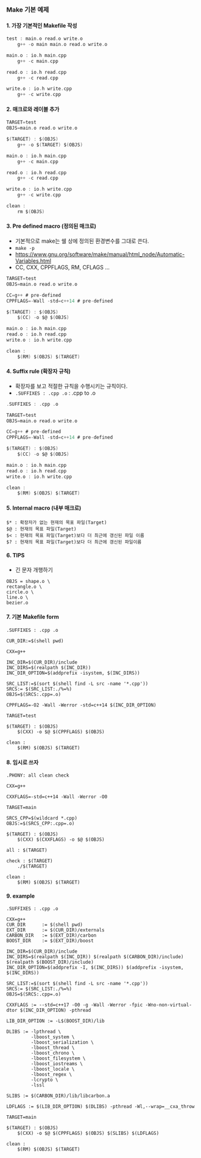 ### Make 기본 예제

#### 1. 가장 기본적인 Makefile 작성
```c
test : main.o read.o write.o
    g++ -o main main.o read.o write.o

main.o : io.h main.cpp
    g++ -c main.cpp

read.o : io.h read.cpp
    g++ -c read.cpp

write.o : io.h write.cpp
    g++ -c write.cpp
```

#### 2. 매크로와 레이블 추가
```c
TARGET=test
OBJS=main.o read.o write.o

$(TARGET) : $(OBJS)
    g++ -o $(TARGET) $(OBJS)

main.o : io.h main.cpp
    g++ -c main.cpp

read.o : io.h read.cpp
    g++ -c read.cpp

write.o : io.h write.cpp
    g++ -c write.cpp

clean :
    rm $(OBJS)
````

#### 3. Pre defined macro (정의된 매크로)
* 기본적으로 make는 쉘 상에 정의된 환경변수를 그대로 쓴다.
* ```make -p```
* https://www.gnu.org/software/make/manual/html_node/Automatic-Variables.html
* CC, CXX, CPPFLAGS, RM, CFLAGS ...
```c
TARGET=test
OBJS=main.o read.o write.o

CC=g++ # pre-defined
CPPFLAGS=-Wall -std=c++14 # pre-defined

$(TARGET) : $(OBJS)
    $(CC) -o $@ $(OBJS)

main.o : io.h main.cpp
read.o : io.h read.cpp
write.o : io.h write.cpp

clean :
    $(RM) $(OBJS) $(TARGET)
```

#### 4. Suffix rule (확장자 규칙)
* 확장자를 보고 적절한 규칙을 수행시키는 규칙이다.
* ```.SUFFIXES : .cpp .o``` : .cpp to .o
```c
.SUFFIXES : .cpp .o

TARGET=test
OBJS=main.o read.o write.o

CC=g++ # pre-defined
CPPFLAGS=-Wall -std=c++14 # pre-defined

$(TARGET) : $(OBJS)
    $(CC) -o $@ $(OBJS)

main.o : io.h main.cpp
read.o : io.h read.cpp
write.o : io.h write.cpp

clean :
    $(RM) $(OBJS) $(TARGET)
```

#### 5. Internal macro (내부 매크로)
```
$* : 확장자가 없는 현재의 목표 파일(Target)
$@ : 현재의 목표 파일(Target)
$< : 현재의 목표 파일(Target)보다 더 최근에 갱신된 파일 이름
$? : 현재의 목표 파일(Target)보다 더 최근에 갱신된 파일이름
```

#### 6. TIPS
* 긴 문자 개행하기
```
OBJS = shape.o \
rectangle.o \
circle.o \
line.o \
bezier.o 
```

#### 7. 기본 Makefile form
```
.SUFFIXES : .cpp .o

CUR_DIR:=$(shell pwd)

CXX=g++

INC_DIR=$(CUR_DIR)/include
INC_DIRS=$(realpath $(INC_DIR))
INC_DIR_OPTION=$(addprefix -isystem, $(INC_DIRS))

SRC_LIST:=$(sort $(shell find -L src -name '*.cpp'))
SRCS:= $(SRC_LIST:./%=%)
OBJS=$(SRCS:.cpp=.o)

CPPFLAGS=-O2 -Wall -Werror -std=c++14 $(INC_DIR_OPTION)

TARGET=test

$(TARGET) : $(OBJS)
    $(CXX) -o $@ $(CPPFLAGS) $(OBJS)

clean :
    $(RM) $(OBJS) $(TARGET)
```

#### 8. 임시로 쓰자
```
.PHONY: all clean check

CXX=g++

CXXFLAGS=-std=c++14 -Wall -Werror -O0

TARGET=main

SRCS_CPP=$(wildcard *.cpp)
OBJS:=$(SRCS_CPP:.cpp=.o)

$(TARGET) : $(OBJS)
    $(CXX) $(CXXFLAGS) -o $@ $(OBJS)

all : $(TARGET)

check : $(TARGET)
    ./$(TARGET)

clean :
    $(RM) $(OBJS) $(TARGET)

```

#### 9. example
```
.SUFFIXES : .cpp .o

CXX=g++
CUR_DIR      := $(shell pwd)
EXT_DIR      := $(CUR_DIR)/externals
CARBON_DIR   := $(EXT_DIR)/carbon
BOOST_DIR    := $(EXT_DIR)/boost

INC_DIR=$(CUR_DIR)/include
INC_DIRS=$(realpath $(INC_DIR)) $(realpath $(CARBON_DIR)/include) $(realpath $(BOOST_DIR)/include)
INC_DIR_OPTION=$(addprefix -I, $(INC_DIRS)) $(addprefix -isystem, $(INC_DIRS))

SRC_LIST:=$(sort $(shell find -L src -name '*.cpp'))
SRCS:= $(SRC_LIST:./%=%)
OBJS=$(SRCS:.cpp=.o)

CXXFLAGS := --std=c++17 -O0 -g -Wall -Werror -fpic -Wno-non-virtual-dtor $(INC_DIR_OPTION) -pthread

LIB_DIR_OPTION := -L$(BOOST_DIR)/lib

DLIBS := -lpthread \
         -lboost_system \
         -lboost_serialization \
         -lboost_thread \
         -lboost_chrono \
         -lboost_filesystem \
         -lboost_iostreams \
         -lboost_locale \
         -lboost_regex \
         -lcrypto \
         -lssl

SLIBS := $(CARBON_DIR)/lib/libcarbon.a

LDFLAGS := $(LIB_DIR_OPTION) $(DLIBS) -pthread -Wl,--wrap=__cxa_throw

TARGET=main

$(TARGET) : $(OBJS)
    $(CXX) -o $@ $(CPPFLAGS) $(OBJS) $(SLIBS) $(LDFLAGS)

clean :
    $(RM) $(OBJS) $(TARGET)
```
